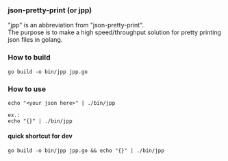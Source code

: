 ### json-pretty-print (or jpp)

"jpp" is an abbreviation from "json-pretty-print".\
The purpose is to make a high speed/throughput solution for pretty printing json files in golang.


### How to build

```
go build -o bin/jpp jpp.go
```

### How to use

```
echo "<your json here>" | ./bin/jpp

ex.:
echo "{}" | ./bin/jpp
```

#### quick shortcut for dev
```
go build -o bin/jpp jpp.go && echo "{}" | ./bin/jpp
```

